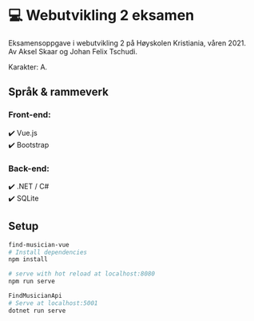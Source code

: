 # :computer: Webutvikling 2 eksamen

Eksamensoppgave i webutvikling 2 på Høyskolen Kristiania, våren 2021.\
Av Aksel Skaar og Johan Felix Tschudi. 

Karakter: A.

## Språk & rammeverk
### Front-end:
:heavy_check_mark: Vue.js\
:heavy_check_mark: Bootstrap

### Back-end:
:heavy_check_mark: .NET / C#\
:heavy_check_mark: SQLite


## Setup
``` bash
find-musician-vue
# Install dependencies
npm install

# serve with hot reload at localhost:8080
npm run serve

FindMusicianApi
# Serve at localhost:5001
dotnet run serve 
```

